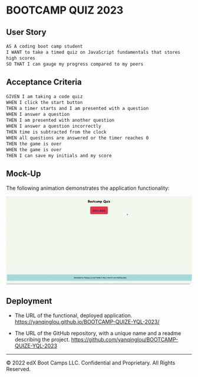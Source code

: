 # BOOTCAMP QUIZ 2023 

## User Story

```
AS A coding boot camp student
I WANT to take a timed quiz on JavaScript fundamentals that stores high scores
SO THAT I can gauge my progress compared to my peers
```

## Acceptance Criteria

```
GIVEN I am taking a code quiz
WHEN I click the start button
THEN a timer starts and I am presented with a question
WHEN I answer a question
THEN I am presented with another question
WHEN I answer a question incorrectly
THEN time is subtracted from the clock
WHEN all questions are answered or the timer reaches 0
THEN the game is over
WHEN the game is over
THEN I can save my initials and my score
```

## Mock-Up

The following animation demonstrates the application functionality:

![A user clicks through an interactive coding quiz, then enters initials to save the high score before resetting and starting over.](./assets/Bootcamp%20Quiz.gif)

## Deployment

* The URL of the functional, deployed application.
https://yanqinglou.github.io/BOOTCAMP-QUIZE-YQL-2023/

* The URL of the GitHub repository, with a unique name and a readme describing the project.
https://github.com/yanqinglou/BOOTCAMP-QUIZE-YQL-2023
---

© 2022 edX Boot Camps LLC. Confidential and Proprietary. All Rights Reserved.
